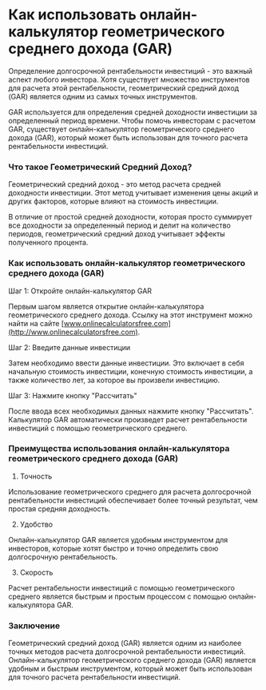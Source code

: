 Как использовать онлайн-калькулятор геометрического среднего дохода (GAR)
=========================================================================

Определение долгосрочной рентабельности инвестиций - это важный аспект любого инвестора. Хотя существует множество инструментов для расчета этой рентабельности, геометрический средний доход (GAR) является одним из самых точных инструментов.

GAR используется для определения средней доходности инвестиции за определенный период времени. Чтобы помочь инвесторам с расчетом GAR, существует онлайн-калькулятор геометрического среднего дохода (GAR), который может быть использован для точного расчета рентабельности инвестиций.

### Что такое Геометрический Средний Доход?

Геометрический средний доход - это метод расчета средней доходности инвестиции. Этот метод учитывает изменения цены акций и других факторов, которые влияют на стоимость инвестиции.

В отличие от простой средней доходности, которая просто суммирует все доходности за определенный период и делит на количество периодов, геометрический средний доход учитывает эффекты полученного процента.

### Как использовать онлайн-калькулятор геометрического среднего дохода (GAR)

Шаг 1: Откройте онлайн-калькулятор GAR

Первым шагом является открытие онлайн-калькулятора геометрического среднего дохода. Ссылку на этот инструмент можно найти на сайте [www.onlinecalculatorsfree.com](http://www.onlinecalculatorsfree.com).

Шаг 2: Введите данные инвестиции

Затем необходимо ввести данные инвестиции. Это включает в себя начальную стоимость инвестиции, конечную стоимость инвестиции, а также количество лет, за которое вы произвели инвестицию.

Шаг 3: Нажмите кнопку "Рассчитать"

После ввода всех необходимых данных нажмите кнопку "Рассчитать". Калькулятор GAR автоматически произведет расчет рентабельности инвестиций с помощью геометрического среднего.

### Преимущества использования онлайн-калькулятора геометрического среднего дохода (GAR)

1. Точность

Использование геометрического среднего для расчета долгосрочной рентабельности инвестиций обеспечивает более точный результат, чем простая средняя доходность.

2. Удобство

Онлайн-калькулятор GAR является удобным инструментом для инвесторов, которые хотят быстро и точно определить свою долгосрочную рентабельность.

3. Скорость

Расчет рентабельности инвестиций с помощью геометрического среднего является быстрым и простым процессом с помощью онлайн-калькулятора GAR.

### Заключение

Геометрический средний доход (GAR) является одним из наиболее точных методов расчета долгосрочной рентабельности инвестиций. Онлайн-калькулятор геометрического среднего дохода (GAR) является удобным и быстрым инструментом, который может быть использован для точного расчета рентабельности инвестиций.